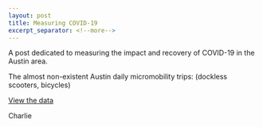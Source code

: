 ```yaml
---
layout: post
title: Measuring COVID-19
excerpt_separator: <!--more-->
---
```


A post dedicated to measuring the impact and recovery of COVID-19 in the Austin area. 

<!--more-->

The almost non-existent Austin daily micromobility trips: (dockless scooters, bicycles)

<script type="text/javascript" charset="UTF-8" data-socrata-domain="data.austintexas.gov" src="https://data.austintexas.gov/component/visualization/v1/socrata-visualizations-loader.js"></script>

<p><a class="socrata-visualization-embed" data-embed-version="1" data-height="600" data-vif="{&quot;configuration&quot;:{&quot;viewSourceDataLink&quot;:true,&quot;showOtherCategory&quot;:true,&quot;showValueLabelsAsPercent&quot;:false,&quot;showValueLabels&quot;:true},&quot;series&quot;:[{&quot;unit&quot;:{&quot;other&quot;:&quot;b-cycle trips&quot;,&quot;one&quot;:&quot;b-cycle trip&quot;},&quot;color&quot;:{&quot;secondary&quot;:&quot;#71abd9&quot;,&quot;highlight&quot;:&quot;#cccccc&quot;,&quot;primary&quot;:&quot;#71abd9&quot;},&quot;showLegend&quot;:true,&quot;type&quot;:&quot;pieChart&quot;,&quot;dataSource&quot;:{&quot;measure&quot;:{&quot;aggregationFunction&quot;:&quot;count&quot;},&quot;domain&quot;:&quot;data.austintexas.gov&quot;,&quot;limit&quot;:5,&quot;orderBy&quot;:{&quot;parameter&quot;:&quot;measure&quot;,&quot;sort&quot;:&quot;desc&quot;},&quot;filters&quot;:[{&quot;function&quot;:&quot;timeRange&quot;,&quot;arguments&quot;:{&quot;start&quot;:&quot;2017-02-15T00:00:00&quot;,&quot;end&quot;:&quot;2017-05-31T23:59:59&quot;},&quot;columnName&quot;:&quot;checkout_date&quot;,&quot;isHidden&quot;:false}],&quot;type&quot;:&quot;socrata.soql&quot;,&quot;datasetUid&quot;:&quot;cwi3-ckqi&quot;,&quot;dimension&quot;:{&quot;columnName&quot;:&quot;membership_type&quot;,&quot;aggregationFunction&quot;:null}},&quot;label&quot;:null}],&quot;origin&quot;:{&quot;type&quot;:&quot;visualization_canvas&quot;,&quot;url&quot;:&quot;https://data.austintexas.gov/d/6pis-agdr&quot;},&quot;format&quot;:{&quot;type&quot;:&quot;visualization_interchange_format&quot;,&quot;version&quot;:3},&quot;description&quot;:&quot;Feb 15 - May 31&quot;,&quot;id&quot;:&quot;35c24635-8893-49a8-8677-965576f8c948&quot;,&quot;title&quot;:&quot;2017 Membership Type&quot;}" data-width="800" href="https://data.austintexas.gov/Transportation-and-Mobility/Austin-B-Cycle-Trips/cwi3-ckqi?referrer=embed" rel="external" target="_blank">View the data</a></p>
Charlie
